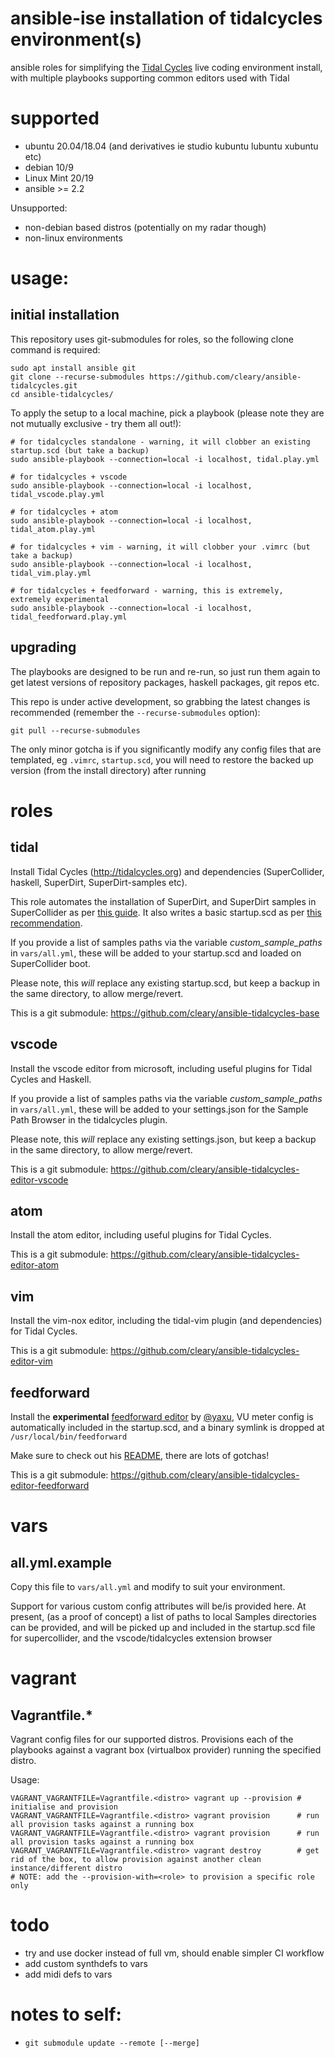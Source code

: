 # ansible-ise installation of tidalcycles environment(s)
ansible roles for simplifying the [Tidal Cycles](https://tidalcycles.org) live coding environment install, with multiple playbooks supporting common editors used with Tidal

# supported
 - ubuntu 20.04/18.04 (and derivatives ie studio kubuntu lubuntu xubuntu etc)
 - debian 10/9
 - Linux Mint 20/19
 - ansible >= 2.2

Unsupported:
 - non-debian based distros (potentially on my radar though)
 - non-linux environments 

# usage:

## initial installation

This repository uses git-submodules for roles, so the following clone command is required:

```
sudo apt install ansible git
git clone --recurse-submodules https://github.com/cleary/ansible-tidalcycles.git
cd ansible-tidalcycles/
```
To apply the setup to a local machine, pick a playbook (please note they are not mutually exclusive - try them all out!):

```
# for tidalcycles standalone - warning, it will clobber an existing startup.scd (but take a backup)
sudo ansible-playbook --connection=local -i localhost, tidal.play.yml

# for tidalcycles + vscode
sudo ansible-playbook --connection=local -i localhost, tidal_vscode.play.yml

# for tidalcycles + atom
sudo ansible-playbook --connection=local -i localhost, tidal_atom.play.yml

# for tidalcycles + vim - warning, it will clobber your .vimrc (but take a backup)
sudo ansible-playbook --connection=local -i localhost, tidal_vim.play.yml

# for tidalcycles + feedforward - warning, this is extremely, extremely experimental
sudo ansible-playbook --connection=local -i localhost, tidal_feedforward.play.yml
```
## upgrading

The playbooks are designed to be run and re-run, so just run them again to get latest versions of repository packages, haskell packages, git repos etc.

This repo is under active development, so grabbing the latest changes is recommended (remember the `--recurse-submodules` option):
```
git pull --recurse-submodules
```

The only minor gotcha is if you significantly modify any config files that are templated, eg `.vimrc`, `startup.scd`, you will need to restore the backed up version (from the install directory) after running


# roles

## tidal
Install Tidal Cycles (http://tidalcycles.org) and dependencies (SuperCollider, haskell, SuperDirt, SuperDirt-samples etc). 

This role automates the installation of SuperDirt, and SuperDirt samples in SuperCollider as per [this guide](https://tidalcycles.org/index.php/Start_tidalcycles_and_superdirt_for_the_first_time). It also writes a basic startup.scd as per [this recommendation](https://github.com/musikinformatik/SuperDirt/blob/develop/superdirt_startup.scd).

If you provide a list of samples paths via the variable *custom_sample_paths* in `vars/all.yml`, these will be added to your startup.scd and loaded on SuperCollider boot.

Please note, this *will* replace any existing startup.scd, but keep a backup in the same directory, to allow merge/revert.

This is a git submodule: https://github.com/cleary/ansible-tidalcycles-base

## vscode
Install the vscode editor from microsoft, including useful plugins for Tidal Cycles and Haskell.

If you provide a list of samples paths via the variable *custom_sample_paths* in `vars/all.yml`, these will be added to your settings.json for the Sample Path Browser in the tidalcycles plugin.

Please note, this *will* replace any existing settings.json, but keep a backup in the same directory, to allow merge/revert.

This is a git submodule: https://github.com/cleary/ansible-tidalcycles-editor-vscode

## atom
Install the atom editor, including useful plugins for Tidal Cycles.

This is a git submodule: https://github.com/cleary/ansible-tidalcycles-editor-atom

## vim
Install the vim-nox editor, including the tidal-vim plugin (and dependencies) for Tidal Cycles.

This is a git submodule: https://github.com/cleary/ansible-tidalcycles-editor-vim

## feedforward
Install the **experimental** [feedforward editor](https://github.com/yaxu/feedforward) by [@yaxu](https://github.com/yaxu), VU meter config is automatically included in the startup.scd, and a binary symlink is dropped at `/usr/local/bin/feedforward`

Make sure to check out his [README](https://github.com/yaxu/feedforward/blob/master/README.md), there are lots of gotchas!

This is a git submodule: https://github.com/cleary/ansible-tidalcycles-editor-feedforward

# vars

## all.yml.example
Copy this file to `vars/all.yml` and modify to suit your environment.

Support for various custom config attributes will be/is provided here.
At present, (as a proof of concept) a list of paths to local Samples directories can be provided, and will be picked up and included in the startup.scd file for supercollider, and the vscode/tidalcycles extension browser

# vagrant

## Vagrantfile.*
Vagrant config files for our supported distros. Provisions each of the playbooks against a vagrant box (virtualbox provider) running the specified distro. 

Usage:
```
VAGRANT_VAGRANTFILE=Vagrantfile.<distro> vagrant up --provision # initialise and provision
VAGRANT_VAGRANTFILE=Vagrantfile.<distro> vagrant provision      # run all provision tasks against a running box
VAGRANT_VAGRANTFILE=Vagrantfile.<distro> vagrant provision      # run all provision tasks against a running box
VAGRANT_VAGRANTFILE=Vagrantfile.<distro> vagrant destroy        # get rid of the box, to allow provision against another clean instance/different distro
# NOTE: add the --provision-with=<role> to provision a specific role only
```

# todo
* try and use docker instead of full vm, should enable simpler CI workflow
* add custom synthdefs to vars
* add midi defs to vars

# notes to self:
* `git submodule update --remote [--merge]`
